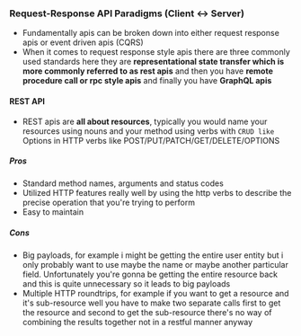 ### Request-Response API Paradigms (Client <-> Server)
- Fundamentally apis can be broken down into either request response apis or event driven apis (CQRS)
- When it comes to request response style apis there are three commonly used standards here they are **representational state transfer which is more commonly referred to as rest apis** and then you have **remote procedure call or rpc style apis** and finally you have **GraphQL apis**
#### REST API
- REST apis are **all about resources**, typically you would name your resources using nouns and your method using verbs with `CRUD like` Options in HTTP verbs like POST/PUT/PATCH/GET/DELETE/OPTIONS
##### Pros
- Standard method names, arguments and status codes
- Utilized HTTP features really well by using the http verbs to describe the precise operation that you're trying to perform
- Easy to maintain
##### Cons
- Big payloads, for example i might be getting the entire user entity but i only probably want to use maybe the name or maybe another particular field.  Unfortunately you're gonna be getting the entire resource back and this is quite unnecessary so it leads to big payloads
- Multiple HTTP roundtrips, for example if you want to get a resource and it's sub-resource well you have to make two separate calls first to get the resource and second to get the sub-resource there's no way of combining the results together not in a restful manner anyway
#
<!--stackedit_data:
eyJoaXN0b3J5IjpbODk5NjU1MzQyLC0xODM3Njk2NDgsMzc5NT
QyNjEzLDc0MjAyOTkwMCwtMTEwODIzOTkwNl19
-->